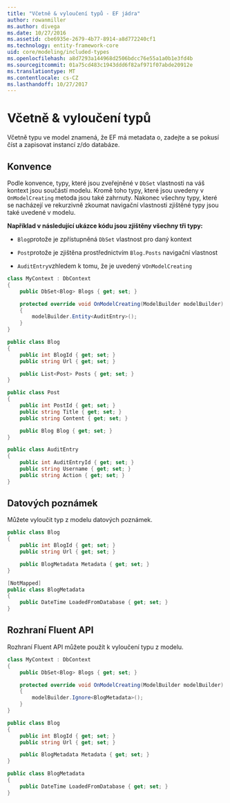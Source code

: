 ```yaml
---
title: "Včetně & vyloučení typů - EF jádra"
author: rowanmiller
ms.author: divega
ms.date: 10/27/2016
ms.assetid: cbe6935e-2679-4b77-8914-a8d772240cf1
ms.technology: entity-framework-core
uid: core/modeling/included-types
ms.openlocfilehash: a8d7293a144968d2506bdcc76e55a1a0b1e3fd4b
ms.sourcegitcommit: 01a75cd483c1943ddd6f82af971f07abde20912e
ms.translationtype: MT
ms.contentlocale: cs-CZ
ms.lasthandoff: 10/27/2017
---
```

# <a name="including--excluding-types"></a>Včetně & vyloučení typů

Včetně typu ve model znamená, že EF má metadata o, zadejte a se pokusí číst a zapisovat instancí z/do databáze.

## <a name="conventions"></a>Konvence

Podle konvence, typy, které jsou zveřejněné v `DbSet` vlastnosti na váš kontext jsou součástí modelu. Kromě toho typy, které jsou uvedeny v `OnModelCreating` metoda jsou také zahrnuty. Nakonec všechny typy, které se nacházejí ve rekurzivně zkoumat navigační vlastnosti zjištěné typy jsou také uvedené v modelu.

**Například v následující ukázce kódu jsou zjištěny všechny tři typy:**

* `Blog`protože je zpřístupněná `DbSet` vlastnost pro daný kontext

* `Post`protože je zjištěna prostřednictvím `Blog.Posts` navigační vlastnost

* `AuditEntry`vzhledem k tomu, že je uvedený v`OnModelCreating`

<!-- [!code-csharp[Main](samples/core/Modeling/Conventions/Samples/IncludedTypes.cs?highlight=3,7,16)] -->
``` csharp
class MyContext : DbContext
{
    public DbSet<Blog> Blogs { get; set; }

    protected override void OnModelCreating(ModelBuilder modelBuilder)
    {
        modelBuilder.Entity<AuditEntry>();
    }
}

public class Blog
{
    public int BlogId { get; set; }
    public string Url { get; set; }

    public List<Post> Posts { get; set; }
}

public class Post
{
    public int PostId { get; set; }
    public string Title { get; set; }
    public string Content { get; set; }

    public Blog Blog { get; set; }
}

public class AuditEntry
{
    public int AuditEntryId { get; set; }
    public string Username { get; set; }
    public string Action { get; set; }
}
```

## <a name="data-annotations"></a>Datových poznámek

Můžete vyloučit typ z modelu datových poznámek.

<!-- [!code-csharp[Main](samples/core/Modeling/DataAnnotations/Samples/IgnoreType.cs?highlight=9)] -->
``` csharp
public class Blog
{
    public int BlogId { get; set; }
    public string Url { get; set; }

    public BlogMetadata Metadata { get; set; }
}

[NotMapped]
public class BlogMetadata
{
    public DateTime LoadedFromDatabase { get; set; }
}
```

## <a name="fluent-api"></a>Rozhraní Fluent API

Rozhraní Fluent API můžete použít k vyloučení typu z modelu.

<!-- [!code-csharp[Main](samples/core/Modeling/FluentAPI/Samples/IgnoreType.cs?highlight=7)] -->
``` csharp
class MyContext : DbContext
{
    public DbSet<Blog> Blogs { get; set; }

    protected override void OnModelCreating(ModelBuilder modelBuilder)
    {
        modelBuilder.Ignore<BlogMetadata>();
    }
}

public class Blog
{
    public int BlogId { get; set; }
    public string Url { get; set; }

    public BlogMetadata Metadata { get; set; }
}

public class BlogMetadata
{
    public DateTime LoadedFromDatabase { get; set; }
}
```

